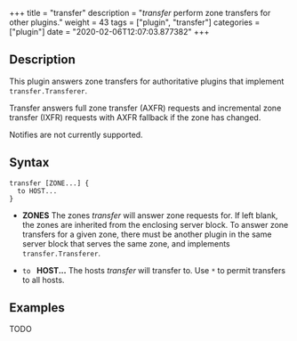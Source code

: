 +++
title = "transfer"
description = "*transfer* perform zone transfers for other plugins."
weight = 43
tags = ["plugin", "transfer"]
categories = ["plugin"]
date = "2020-02-06T12:07:03.877382"
+++

## Description

This plugin answers zone transfers for authoritative plugins that implement
`transfer.Transferer`.

Transfer answers full zone transfer (AXFR) requests and incremental zone transfer (IXFR) requests
with AXFR fallback if the zone has changed.

Notifies are not currently supported.

## Syntax

~~~
transfer [ZONE...] {
  to HOST...
}
~~~

* **ZONES** The zones *transfer* will answer zone requests for. If left blank,
  the zones are inherited from the enclosing server block. To answer zone
  transfers for a given zone, there must be another plugin in the same server
  block that serves the same zone, and implements `transfer.Transferer`.

* `to ` **HOST...** The hosts *transfer* will transfer to. Use `*` to permit
  transfers to all hosts.

## Examples

TODO
